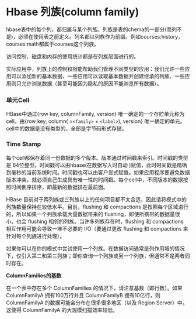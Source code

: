# Hbase 列族(column family)

hbase表中的每个列，都归属与某个列族。列族是表的chema的一部分(而列不是)，必须在使用表之前定义。列名都以列族作为前缀。例如courses:history，courses:math都属于courses这个列族。

访问控制、磁盘和内存的使用统计都是在列族层面进行的。

实际应用中，列族上的控制权限能帮助我们管理不同类型的应用：我们允许一些应用可以添加新的基本数据、一些应用可以读取基本数据并创建继承的列族、一些应用则只允许浏览数据（甚至可能因为隐私的原因不能浏览所有数据）。

### 单元Cell

HBase中通过{row key, columnFamily, version} 唯一确定的一个存贮单元称为cell。由{row key, column( =`<family>` + `<label>`), version} 唯一确定的单元。cell中的数据是没有类型的，全部是字节码形式存储。

### Time Stamp

每个cell都保存着同一份数据的多个版本。版本通过时间戳来索引。时间戳的类型是 64位整型。时间戳可以由hbase(在数据写入时自动 )赋值，此时时间戳是精确到毫秒的当前系统时间。时间戳也可以由客户显式赋值。如果应用程序要避免数据版本冲突，就必须自己生成具有唯一性的时间戳。每个cell中，不同版本的数据按照时间倒序排序，即最新的数据排在最前面。



HBase 目前对于两列族或三列族以上的任何项目都不太合适，因此请将模式中的列族数量保持在较低水平。目前，flushing 和 compactions 是按照每个区域进行的，所以如果一个列族承载大量数据带来的 flushing，即使所携带的数据量很小，也会 flushing 相邻的列族。当许多列族存在时，flushing 和 compactions 相互作用可能会导致一堆不必要的 I/O（要通过更改 flushing 和 compactions 来针对每个列族进行处理）。

如果你可以在你的模式中尝试使用一个列族。在数据访问通常是列作用域的情况下，仅引入第二和第三列族；即你查询一个列族或另一个列族，但通常不是两者同时存在。

**ColumnFamilies的基数**

在一个表中存在多个 ColumnFamilies 的情况下，请注意基数（即行数）。如果 ColumnFamilyA 拥有100万行并且 ColumnFamilyB 拥有10亿行，则ColumnFamilyA 的数据可能会分布在很多很多地区（以及 Region Server）中。这使得 ColumnFamilyA 的大规模扫描效率较低。